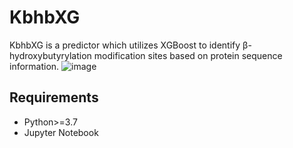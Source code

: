 # KbhbXG
KbhbXG is a predictor which utilizes XGBoost to identify β-hydroxybutyrylation modification sites based on protein sequence information.
![image](https://github.com/Lab-Xu/KbhbXG/assets/57105813/58886fe5-5271-44b7-83bd-4b36e6bd0168)
## Requirements
- Python>=3.7
- Jupyter Notebook
